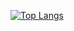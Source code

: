 [![Top Langs](https://github-readme-stats.vercel.app/api/top-langs/?username=aemann01&layout=compact)](https://github.com/aemann01/github-readme-stats)

